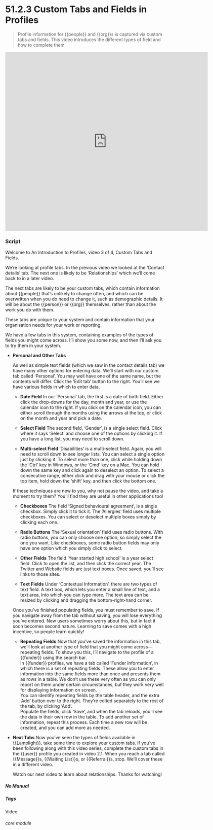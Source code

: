 # 51.2.3 Custom Tabs and Fields in Profiles

> Profile information for {{people}} and {{org}}s is captured via custom tabs and fields. This video introduces the different types of field and how to complete them

<iframe width="640" height="564" src="https://player.vimeo.com/video/279238902" frameborder="0" allowFullScreen mozallowfullscreen webkitAllowFullScreen></iframe>

### Script

Welcome to An Introduction to Profiles, video 3 of 4, Custom Tabs and Fields.

We’re looking at profile tabs. In the previous video we looked at the ‘Contact details’ tab. The next one is likely to be ‘Relationships’ which we’ll come back to in a later video.

The next tabs are likely to be your custom tabs, which contain information about {{people}} that’s unlikely to change often, and which can be overwritten when you do need to change it, such as demographic details. It will be about the {{person}} or {{org}} themselves, rather than about the work you do with them.

These tabs are unique to your system and contain information that your organisation needs for your work or reporting.

We have a few tabs in this system, containing examples of the types of fields you might come across. I’ll show you some now, and then I’ll ask you to try them in your system.

- **Personal and Other Tabs**

   As well as simple text fields (which we saw in the contact details tab) we have many other options for entering data. We’ll start with our custom tab called ‘Personal’. You may well have one of the same name, but the contents will differ.
Click the ‘Edit tab’ button to the right. You’ll see we have various fields in which to enter data.

   - **Date Field**
   In our ‘Personal’ tab, the first is a date of birth field. Either click the drop-downs for the day, month and year, or use the calendar icon to the right. If you click on the calendar icon, you can either scroll through the months using the arrows at the top, or click on the month and year and pick a date.

   - **Select Field**
   The second field, ‘Gender’, is a single select field. Click where it says ‘Select’ and choose one of the options by clicking it. If you have a long list, you may need to scroll down.

   - **Multi-select Field**
   ‘Disabilities’ is a multi-select field. Again, you will need to scroll down to see longer lists. You can select a single option just by clicking it. To select more than one, click while holding down the ‘Ctrl’ key in Windows, or the ‘Cmd’ key on a Mac. You can hold down the same key and click again to deselect an option. To select a consecutive range, either click and drag with your mouse or click the top item, hold down the ‘shift’ key, and then click the bottom one.

   If these techniques are new to you, why not pause the video, and take a moment to try them? You’ll find they are useful in other applications too!

   - **Checkboxes**
   The field ‘Signed behavioural agreement’, is a single checkbox. Simply click it to tick it.
The ‘Allergies’ field uses multiple checkboxes. You can select or deselect multiple boxes simply by clicking each one.

   - **Radio Buttons**
   The ‘Sexual orientation’ field uses radio buttons. With radio buttons, you can only choose one option, so simply select the one you want. Like checkboxes, some radio button fields may only have one option which you simply click to select.

   - **Other Fields**
   The field ‘Year started high school’ is a year select field. Click to open the list, and then click the correct year.
The Twitter and Website fields are just text boxes. Once saved, you’ll see links to those sites.

   - **Text Fields**
   Under ‘Contextual Information’, there are two types of text field. A text box, which lets you enter a small line of text, and a text area, into which you can type more. The text area can be resized by clicking and dragging the bottom-right-hand corner.

   Once you’ve finished populating fields, you must remember to save. If you navigate away from the tab without saving, you will lose everything you’ve entered. New users sometimes worry about this, but in fact it soon becomes second nature. Learning to save comes with a high incentive, so people learn quickly!

   - **Repeating Fields**
   Now that you’ve saved the information in this tab, we’ll look at another type of field that you might come across—repeating fields.
To show you this, I’ll navigate to the profile of a {{funder}} using the search bar.  
      In {{funder}} profiles, we have a tab called ‘Funder Information’, in which there is a set of repeating fields. These allow you to enter information into the same fields more than once and presents them as rows in a table. We don’t use these very often as you can only report on them under certain circumstances, but they work very well for displaying information on screen.  
      You can identify repeating fields by the table header, and the extra ‘Add’ button over to the right. They’re edited separately to the rest of the tab, by clicking ‘Add’.   
      Populate the fields, click ‘Save’, and when the tab reloads, you’ll see the data in their own row in the table. To add another set of information, repeat this process. Each time a new row will be created, and you can add more as needed.   

- **Next Tabs**
   Now you’ve seen the types of fields available in {{Lamplight}}, take some time to explore your custom tabs. If you’ve been following along with this video series, complete the custom tabs in the {{user}} profile you created in video 2.1. When you reach a tab called {{Message}}s, {{Waiting List}}s, or {{Referral}}s, stop. We’ll cover these in a different video.

   Watch our next video to learn about relationships. Thanks for watching!


##### No Manual

##### Tags
Video

###### core module
